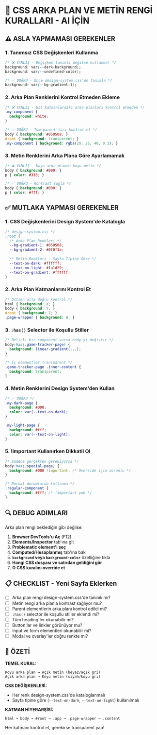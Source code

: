 # 🎨 CSS ARKA PLAN VE METİN RENGİ KURALLARI - AI İÇİN

## ⚠️ ASLA YAPMAMASI GEREKENLER

### 1. Tanımsız CSS Değişkenleri Kullanma
```css
/* ❌ YANLIŞ - Değişken tanımlı değilse kullanma! */
background: var(--dark-background);
background: var(--undefined-color);

/* ✅ DOĞRU - Önce design-system.css'de tanımla */
background: var(--bg-gradient-1);
```

### 2. Arka Plan Renklerini Kontrol Etmeden Ekleme
```css
/* ❌ YANLIŞ - Üst katmanlardaki arka planları kontrol etmeden */
.my-component {
  background: white;
}

/* ✅ DOĞRU - Tüm parent'ları kontrol et */
body { background: #050508; }
#root { background: transparent; }
.my-component { background: rgba(20, 25, 40, 0.3); }
```

### 3. Metin Renklerini Arka Plana Göre Ayarlamamak
```css
/* ❌ YANLIŞ - Koyu arka planda koyu metin */
body { background: #000; }
p { color: #333; }

/* ✅ DOĞRU - Kontrast sağla */
body { background: #000; }
p { color: #fff; }
```

## ✅ MUTLAKA YAPMASI GEREKENLER

### 1. CSS Değişkenlerini Design System'de Katalogla
```css
/* design-system.css */
:root {
  /* Arka Plan Renkleri */
  --bg-gradient-1: #050508;
  --bg-gradient-2: #0f0f1a;
  
  /* Metin Renkleri - Sayfa Tipine Göre */
  --text-on-dark: #ffffff;
  --text-on-light: #1a1d29;
  --text-on-gradient: #ffffff;
}
```

### 2. Arka Plan Katmanlarını Kontrol Et
```css
/* Üstten alta doğru kontrol */
html { background: X; }
body { background: Y; }
#root { background: Z; }
.page-wrapper { background: W; }
```

### 3. `:has()` Selector ile Koşullu Stiller
```css
/* Belirli bir component varsa body'yi değiştir */
body:has(.game-tracker-page) {
  background: linear-gradient(...);
}

/* İç elementler transparent */
.game-tracker-page .inner-content {
  background: transparent;
}
```

### 4. Metin Renklerini Design System'den Kullan
```css
/* ✅ DOĞRU */
.my-dark-page {
  background: #000;
  color: var(--text-on-dark);
}

.my-light-page {
  background: #fff;
  color: var(--text-on-light);
}
```

### 5. !important Kullanırken Dikkatli Ol
```css
/* Sadece gerçekten gerekiyorsa */
body:has(.special-page) {
  background: #000 !important; /* Override için zorunlu */
}

/* Normal durumlarda kullanma */
.regular-component {
  background: #fff; /* !important yok */
}
```

## 🔍 DEBUG ADIMLARI

Arka plan rengi beklediğin gibi değilse:

1. **Browser DevTools'u Aç** (F12)
2. **Elements/Inspector** tab'ına git
3. **Problematic element'i seç**
4. **Computed/Hesaplanmış** tab'ına bak
5. **`background` veya `background-color`** özelliğine tıkla
6. **Hangi CSS dosyası ve satırdan geldiğini gör**
7. **O CSS kuralını override et**

## 📋 CHECKLIST - Yeni Sayfa Eklerken

- [ ] Arka plan rengi design-system.css'de tanımlı mı?
- [ ] Metin rengi arka planla kontrast sağlıyor mu?
- [ ] Parent elementlerin arka planı kontrol edildi mi?
- [ ] `:has()` selector ile koşullu stiller eklendi mi?
- [ ] Tüm heading'ler okunabilir mi?
- [ ] Button'lar ve linkler görünüyor mu?
- [ ] Input ve form elementleri okunabilir mi?
- [ ] Modal ve overlay'ler doğru renkte mi?

## 🎯 ÖZETİ

**TEMEL KURAL:** 
```
Koyu arka plan → Açık metin (beyaz/açık gri)
Açık arka plan → Koyu metin (siyah/koyu gri)
```

**CSS DEĞİŞKENLERİ:**
- Her renk design-system.css'de kataloglanmalı
- Sayfa tipine göre (`--text-on-dark`, `--text-on-light`) kullanılmalı

**KATMAN HİYERARŞİSİ:**
```
html → body → #root → .app → .page-wrapper → .content
```

Her katmanı kontrol et, gerekirse transparent yap!
